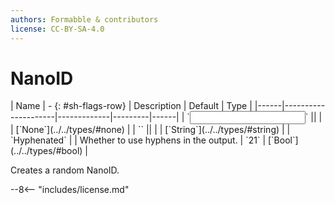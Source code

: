 ```yaml
---
authors: Formabble & contributors
license: CC-BY-SA-4.0
---
```



# NanoID

<div class="sh-parameters" markdown="1">
| Name | - {: #sh-flags-row} | Description | Default | Type |
|------|---------------------|-------------|---------|------|
| `<input>` || | | [`None`](../../types/#none) |
| `<output>` || | | [`String`](../../types/#string) |
| `Hyphenated` |  | Whether to use hyphens in the output. | `21` | [`Bool`](../../types/#bool) |

</div>

Creates a random NanoID.

--8<-- "includes/license.md"

